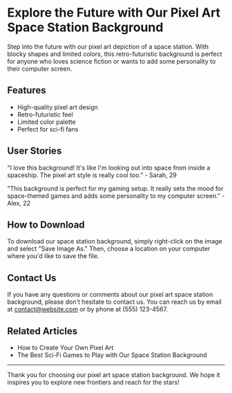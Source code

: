 <!--font:Montserrat-->

# Explore the Future with Our Pixel Art Space Station Background

Step into the future with our pixel art depiction of a space station. With blocky shapes and limited colors, this retro-futuristic background is perfect for anyone who loves science fiction or wants to add some personality to their computer screen.

## Features

- High-quality pixel art design
- Retro-futuristic feel
- Limited color palette
- Perfect for sci-fi fans

## User Stories

"I love this background! It's like I'm looking out into space from inside a spaceship. The pixel art style is really cool too." - Sarah, 29

"This background is perfect for my gaming setup. It really sets the mood for space-themed games and adds some personality to my computer screen." - Alex, 22

## How to Download

To download our space station background, simply right-click on the image and select "Save Image As." Then, choose a location on your computer where you'd like to save the file.

## Contact Us

If you have any questions or comments about our pixel art space station background, please don't hesitate to contact us. You can reach us by email at [contact@website.com](mailto:contact@website.com) or by phone at (555) 123-4567.

## Related Articles

- How to Create Your Own Pixel Art
- The Best Sci-Fi Games to Play with Our Space Station Background

---

Thank you for choosing our pixel art space station background. We hope it inspires you to explore new frontiers and reach for the stars!

<!--

Write me content for website with wallpaper which alt text is:

"A pixel art depiction of a space station, with blocky shapes and limited colors that create a retro and futuristic feel."

The name/title of the page should not be 1:1 copy of the alt text but rather a real content of the website which is using this wallpaper.

- Use markdown format 
- Start with heading
- Heading should be short and concise
- The content should look like a real website 
- The website should not be about the wallpaper, wallpaper is just a related background
- Heading should be contain work "wallpaper" or "background"
- Include real sections like references, contact, user stories, etc. use things relevant to the page purpose.
- Feel free to use structure like headings, bullets, numbering, blockquotes, paragraphs, horizontal lines, etc.
- You can use formatting like bold or _italic_
- You can include UTF-8 emojis
- Links should be only #hash anchors (and you can refer to the document itself)
- Do not include images


---


# Space Station Wallpaper for Your Desktop Background

Looking for a new desktop wallpaper that will transport you to the future? Look no further than our pixel art depiction of a space station, with blocky shapes and limited colors that create a retro and futuristic feel. This wallpaper is perfect for anyone who loves science fiction or wants to add some personality to their computer screen.

## Features

- High-quality pixel art design
- Retro and futuristic feel
- Limited color palette
- Perfect for sci-fi fans

## User Stories

"I love this wallpaper! It's the perfect mix of retro and futuristic, and it really adds some personality to my computer screen." - Jane, 27

"I'm always on the lookout for cool sci-fi wallpapers, and this one definitely fits the bill. The pixel art style is great, and I love the limited color palette." - Mike, 35

## How to Download

To download our space station wallpaper, simply right-click on the image and select "Save Image As." Then, choose a location on your computer where you'd like to save the file.

## Contact Us

If you have any questions or comments about our space station wallpaper, please don't hesitate to contact us. You can reach us by email at [contact@website.com](mailto:contact@website.com) or by phone at (555) 123-4567.

## References

1. Pixel Art: A Beginner's Guide. (n.d.). Retrieved from [https://www.pixelprospector.com/pixel-art-a-beginners-guide/](#)
2. The Best Sci-Fi Wallpapers for Your Desktop. (2022). Retrieved from [https://www.techradar.com/best/sci-fi-wallpapers-for-your-desktop](#)

---

Thank you for choosing our space station wallpaper for your desktop background. We hope it inspires you to explore new frontiers and reach for the stars!


---


Heading should not include word "wallpaper". The website should not be about the wallpaper itself, wallpaper is just a related background, rewrite whole content.


---


# Explore the Future with Our Pixel Art Space Station Background

Step into the future with our pixel art depiction of a space station. With blocky shapes and limited colors, this retro-futuristic background is perfect for anyone who loves science fiction or wants to add some personality to their computer screen.

## Features

- High-quality pixel art design
- Retro-futuristic feel
- Limited color palette
- Perfect for sci-fi fans

## User Stories

"I love this background! It's like I'm looking out into space from inside a spaceship. The pixel art style is really cool too." - Sarah, 29

"This background is perfect for my gaming setup. It really sets the mood for space-themed games and adds some personality to my computer screen." - Alex, 22

## How to Download

To download our space station background, simply right-click on the image and select "Save Image As." Then, choose a location on your computer where you'd like to save the file.

## Contact Us

If you have any questions or comments about our pixel art space station background, please don't hesitate to contact us. You can reach us by email at [contact@website.com](mailto:contact@website.com) or by phone at (555) 123-4567.

## Related Articles

- How to Create Your Own Pixel Art
- The Best Sci-Fi Games to Play with Our Space Station Background

---

Thank you for choosing our pixel art space station background. We hope it inspires you to explore new frontiers and reach for the stars!

-->
